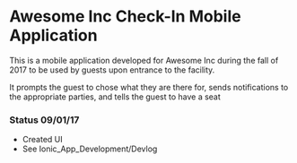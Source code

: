# Awesome Inc Check-In Mobile Application

This is a mobile application developed for Awesome Inc during the fall of 2017 to be used by guests upon entrance to the facility.

It prompts the guest to chose what they are there for, sends notifications to the appropriate parties, and tells the guest to have a seat

### Status 09/01/17

- Created UI
- See Ionic_App_Development/Devlog
